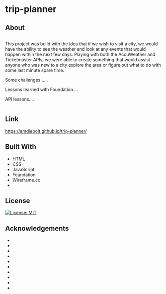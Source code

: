 # trip-planner

## About

![]()

This project was build with the idea that if we wish to visit a city, we would have the ability to see the weather and look at any events that would happen within the next few days. Playing with both the AccuWeather and Ticketmaster APIs, we were able to create something that would assist anyone who was new to a city explore the area or figure out what to do with some last minute spare time.

Some challenges .....

Lessons learned with Foundation....

API lessons....

![]()

## Link
https://amdiebolt.github.io/trip-planner/

## Built With
- HTML
- CSS
- JavaScript
- Foundation
- Wireframe.cc
- 

## License
[![License: MIT](https://img.shields.io/badge/License-MIT-yellow.svg)](https://opensource.org/licenses/MIT)


## Acknowledgements
- []()
- []()
- []()
- []()
- []()
- []()
- []()
- []()
- []()
- []()


